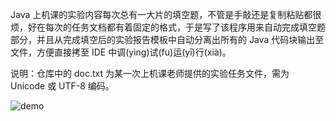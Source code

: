 Java 上机课的实验内容每次总有一大片的填空题，不管是手敲还是复制粘贴都很烦，好在每次的任务文档都有着固定的格式，于是写了该程序用来自动完成填空题部分，并且从完成填空后的实验报告模板中自动分离出所有的 Java 代码块输出至文件，方便直接拷至 IDE 中调(yìng)试(fu)运(yī)行(xià)。

说明：仓库中的 doc.txt 为某一次上机课老师提供的实验任务文件，需为 Unicode 或 UTF-8 编码。

![demo](https://i.loli.net/2019/10/25/IGXCYNQrsjlnM2v.png)